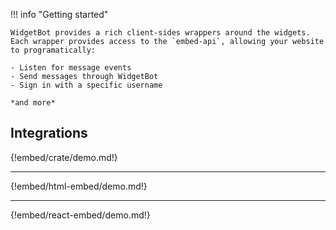 !!! info "Getting started"

    WidgetBot provides a rich client-sides wrappers around the widgets. Each wrapper provides access to the `embed-api`, allowing your website to programatically:

    - Listen for message events
    - Send messages through WidgetBot
    - Sign in with a specific username

    *and more*

## Integrations

{!embed/crate/demo.md!}

---

{!embed/html-embed/demo.md!}

---

{!embed/react-embed/demo.md!}
